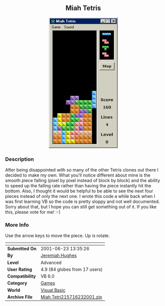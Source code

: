 ﻿<div align="center">

## Miah Tetris

<img src="PIC20016231658271958.jpg">
</div>

### Description

After being disappointed with so many of the other Tetris clones out there I decided to make my own. What you'll notice different about mine is the smooth piece falling (pixel by pixel instead of block by block) and the ability to speed up the falling rate rather than having the piece instantly hit the bottom. Also, I thought it would be helpful to be able to see the next four pieces instead of only the next one. I wrote this code a while back when I was first learning VB so the code is pretty sloppy and not well documented. Sorry about that, but I hope you can still get something out of it. If you like this, please vote for me! :-)
 
### More Info
 
Use the arrow keys to move the piece. Up is rotate.


<span>             |<span>
---                |---
**Submitted On**   |2001-06-23 13:35:26
**By**             |[Jeremiah Hughes](https://github.com/Planet-Source-Code/PSCIndex/blob/master/ByAuthor/jeremiah-hughes.md)
**Level**          |Advanced
**User Rating**    |4.9 (84 globes from 17 users)
**Compatibility**  |VB 6\.0
**Category**       |[Games](https://github.com/Planet-Source-Code/PSCIndex/blob/master/ByCategory/games__1-38.md)
**World**          |[Visual Basic](https://github.com/Planet-Source-Code/PSCIndex/blob/master/ByWorld/visual-basic.md)
**Archive File**   |[Miah Tetri215716232001\.zip](https://github.com/Planet-Source-Code/jeremiah-hughes-miah-tetris__1-24363/archive/master.zip)








